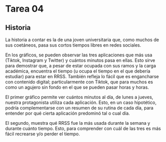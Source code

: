 # Tarea 04

## Historia

La historia a contar es la de una joven universitaria que, como muchos de sus coetáneos, pasa sus cortos tiempos libres en redes sociales. 

En los gráficos, se pueden observar las tres aplicaciones que más usa (Tiktok, Instagram y Twitter) y cuántos minutos pasa en ellas. Esto sirve para demostrar que, a pesar de estar ocupada con sus ramos y la carga académica, encuentra el tiempo (u ocupa el tiempo en el que debería estudiar) para estar en RRSS. También refleja lo fácil que es engancharse con contenido digital; particularmente con Tiktok, que para muchos es como un agujero sin fondo en el que se pueden pasar horas y horas.

El primer gráfico permite ver cuántos minutos al día, de lunes a jueves, nuestra protagonista utiliza cada aplicación. Esto, en un caso hipotético, podría complementarse con un resumen de su rutina de cada día, para entender por qué cierta aplicación predominó tal o cual día.

El segundo, muestra qué RRSS fue la más usada durante la semana y durante cuánto tiempo. Esto, para comprender con cuál de las tres es más fácil recrearse y/o perder el tiempo.
